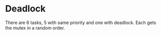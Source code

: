 # Deadlock

There are 6 tasks, 5 with same priority and one with deadlock. Each gets the mutex in a random order. 
